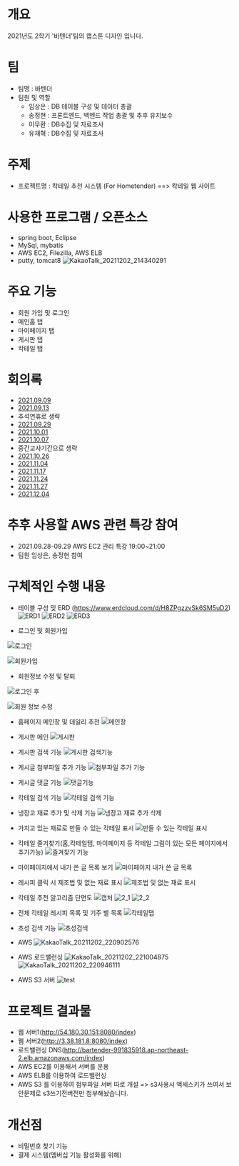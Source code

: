 
# 개요 
2021년도 2학기 '바텐더'팀의 캡스톤 디자인 입니다.

# 팀
- 팀명 : 바텐더
- 팀원 및 역할
   - 임상은 : DB 테이블 구성 및 데이터 총괄
   - 송정현 : 프론트엔드, 백엔드 작업 총괄 및 추후 유지보수
   - 이무환 : DB수집 및 자료조사
   - 유재혁 : DB수집 및 자료조사
# 주제
- 프로젝트명 : 칵테일 추천 시스템 (For Hometender) ==> 칵테일 웹 사이트 

# 사용한 프로그램 / 오픈소스
- spring boot, Eclipse
- MySql, mybatis
- AWS EC2, Filezilla, AWS ELB
- putty, tomcat8
![KakaoTalk_20211202_214340291](https://user-images.githubusercontent.com/63418624/144466664-20c4bb6a-2c31-4fbe-82f6-a29d6d4e5bb0.png)

# 주요 기능
- 회원 가입 및 로그인
- 메인홈 탭
- 마이페이지 탭
- 게시판 탭
- 칵테일 탭

# 회의록
- [2021.09.09](회의록/회의록_20210909.hwp)
- [2021.09.13](회의록/회의록_20210913.hwp)
- 추석연휴로 생략
- [2021.09.29](회의록/회의록_20210929.hwp)
- [2021.10.01](회의록/회의록_20211001.hwp)
- [2021.10.07](회의록/회의록_20211007.hwp)
- 중간고사기간으로 생략
- [2021.10.26](회의록/회의록_20211026.hwp)
- [2021.11.04](회의록/회의록_20211104.hwp)
- [2021.11.17](회의록/회의록_20211117.hwp)
- [2021.11.24](회의록/회의록_20211124.hwp)
- [2021.11.27](회의록/회의록_20211127.hwp)
- [2021.12.04](회의록/회의록_20211204.hwp)

# 추후 사용할 AWS 관련 특강 참여
- 2021.09.28-09.29 AWS EC2 관리 특강 19:00~21:00 
- 팀원 임상은, 송정현 참여

# 구체적인 수행 내용
- 테이블 구성 및 ERD (https://www.erdcloud.com/d/H8ZPgzzvSk6SM5uD2)
![ERD1](https://user-images.githubusercontent.com/63418624/144480342-4dd0da76-09e1-465c-8513-ff952c065763.PNG)
![ERD2](https://user-images.githubusercontent.com/63418624/144480379-b4f936e0-eae2-446c-b4dc-af31953a09b5.PNG)
![ERD3](https://user-images.githubusercontent.com/63418624/144480388-d4eeba62-2fef-4767-9732-5528032b5ca2.PNG)

- 로그인 및 회원가입

![로그인](https://user-images.githubusercontent.com/63418624/144480439-a6d689ca-eaee-401c-9b15-3a90ba244a8e.PNG)

![회원가입](https://user-images.githubusercontent.com/63418624/144480449-d45f4a5c-fd28-4361-8ea3-337d210e2228.PNG)

- 회원정보 수정 및 탈퇴

![로그인 후](https://user-images.githubusercontent.com/63418624/144480478-194c4b5c-bed0-4821-8621-5dfc9cd7beca.PNG)

![회원 정보 수정](https://user-images.githubusercontent.com/63418624/144612394-bb8b854e-bd76-499f-90f3-df8fcdd30519.PNG)

- 홈페이지 메인창 및 데일리 추천
![메인창](https://user-images.githubusercontent.com/63418624/144480583-d93be55d-0cae-4be2-8b26-f7f3ff0b08af.PNG)

- 게시판 메인
![게시판](https://user-images.githubusercontent.com/63418624/144480533-aaf70367-018c-408b-8df9-c0ae0957a1f3.PNG)

- 게시판 검색 기능
![게시판 검색기능](https://user-images.githubusercontent.com/63418624/144480518-42baa850-d3e0-4b25-8d1f-b55092db72e7.PNG)

- 게시글 첨부파일 추가 기능
![첨부파일 추가 기능](https://user-images.githubusercontent.com/63418624/144480629-7140f6c1-8d80-408d-b578-cf0bc51cadf0.PNG)

- 게시글 댓글 기능
![댓글기능](https://user-images.githubusercontent.com/63418624/144480547-5465c999-8160-4e3a-96d1-5b4bd90e54a2.PNG)

- 칵테일 검색 기능
![칵테일 검색 기능](https://user-images.githubusercontent.com/63418624/144480654-7558b2a9-e56e-4ea3-a0ce-c7b65a6bdefb.png)

- 냉장고 재료 추가 및 삭제 기능
![냉장고 재료 추가 삭제](https://user-images.githubusercontent.com/63418624/144480539-a3cc862a-b35f-472e-962b-9218d5b21df9.PNG)

- 가지고 있는 재료로 만들 수 있는 칵테일 표시
![만들 수 있는 칵테일 표시](https://user-images.githubusercontent.com/63418624/144480576-b2ffbd83-936a-4794-b3c1-a105f53a7ae6.PNG)

- 칵테일 즐겨찾기(홈,칵테일탭, 마이페이지 등 칵테일 그림이 있는 모든 페이지에서 추가가능)
![즐겨찾기 기능](https://user-images.githubusercontent.com/63418624/144480596-0644cd59-46f4-461c-998a-fda85def9a43.PNG)

- 마이페이지에서 내가 쓴 글 목록 보기 
![마이페이지 내가 쓴 글 목록](https://user-images.githubusercontent.com/63418624/144480565-c9ef4123-fa95-4e2c-b85c-9ca7ef3ef98b.PNG)

- 레시피 클릭 시 제조법 및 없는 재료 표시
![제조법 및 없는 재료 표시](https://user-images.githubusercontent.com/63418624/144480586-8d1e482e-0fb7-4dfc-b456-60a67cb372fb.PNG)

- 칵테일 추천 알고리즘 단면도
![캡처](https://user-images.githubusercontent.com/74958665/144619782-84854ad1-2765-4395-bd87-11c31a549426.PNG)
![2_1](https://user-images.githubusercontent.com/74958665/144619803-5aacf064-1ed2-48de-ba58-eb46b8ccbbf2.PNG)
![2_2](https://user-images.githubusercontent.com/74958665/144619808-db04e6d9-cb43-44ea-b722-641a4fdf4208.PNG)

- 전체 칵테일 레시피 목록 및 기주 별 목록
![칵테일탭](https://user-images.githubusercontent.com/63418624/144480667-a81d553f-5923-4569-b231-00584dcc540e.PNG)

- 초성 검색 기능
![초성검색](https://user-images.githubusercontent.com/63418624/144480643-b1b5fb33-fb47-4d30-807f-529b447b7d99.PNG)

- AWS
![KakaoTalk_20211202_220902576](https://user-images.githubusercontent.com/74958665/144619962-f79f860d-df9c-4781-8494-c6778b3e238d.png)

- AWS 로드밸런싱
![KakaoTalk_20211202_221004875](https://user-images.githubusercontent.com/74958665/144619987-af6d995f-1a90-45e0-bb7c-e871b9d5e328.png)
![KakaoTalk_20211202_220946111](https://user-images.githubusercontent.com/74958665/144619996-d85c60be-644c-4bb0-8fca-064b264ed3a7.png)

- AWS S3 서버
![test](https://user-images.githubusercontent.com/74958665/144957840-d77f77d6-20b3-4da0-84ab-5acad39a56bc.PNG)


# 프로젝트 결과물
- 웹 서버1(http://54.180.30.151:8080/index)
- 웹 서버2(http://3.38.181.8:8080/index)
- 로드밸런싱 DNS(http://bartender-991835918.ap-northeast-2.elb.amazonaws.com/index) 
- AWS EC2를 이용해서 서버를 운용
- AWS ELB를 이용하여 로드밸런싱
- AWS S3 를 이용하여 첨부파일 서버 따로 개설 => s3사용시 액세스키가 쓰여서 보안문제로 s3쓰기전버전만 첨부해놨습니다.

# 개선점
- 비밀번호 찾기 기능
- 결제 시스템(멤버십 기능 활성화를 위해)
